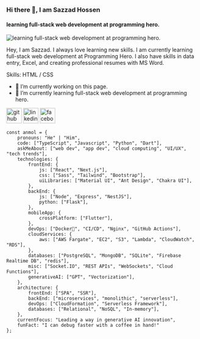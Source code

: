 ### Hi there 👋, I am Sazzad Hossen
#### learning full-stack web development at programming hero.
![learning full-stack web development at programming hero.](https://media.licdn.com/dms/image/v2/D5616AQG0C41MxNx0lA/profile-displaybackgroundimage-shrink_350_1400/profile-displaybackgroundimage-shrink_350_1400/0/1735191357666?e=1741219200&v=beta&t=CWkQBjKZmPpfD2L7eHTpIeP06EOe1eTL9qXzl66CMj8)

Hey, I am Sazzad. I always love learning new skills. I am currently learning full-stack web development at Programming Hero. I also have skills in data entry, Excel, and creating professional resumes with MS Word.

Skills:  HTML / CSS

- 🔭 I’m currently working on this page. 
- 🌱 I’m currently learning full-stack web development at programming hero. 


[<img src='https://cdn.jsdelivr.net/npm/simple-icons@3.0.1/icons/github.svg' alt='github' height='40'>](https://github.com/https://github.com/MD-SAZZAD-HOSSEN-272)  [<img src='https://cdn.jsdelivr.net/npm/simple-icons@3.0.1/icons/linkedin.svg' alt='linkedin' height='40'>](https://www.linkedin.com/in/www.linkedin.com/in/sazzad272/)  [<img src='https://cdn.jsdelivr.net/npm/simple-icons@3.0.1/icons/facebook.svg' alt='facebook' height='40'>](https://www.facebook.com/https://www.facebook.com/mdsazzad272/)  


```
const anmol = {
    pronouns: "He" | "Him",
    code: ["TypeScript", "Javascript", "Python", "Dart"],
    askMeAbout: ["web dev", "app dev", "cloud computing", "UI/UX", "tech trends"],
    technologies: {
        frontEnd: {
            js: ["React", "Next.js"],
            css: ["Sass", "Tailwind", "Bootstrap"],
            uiLibraries: ["Material UI", "Ant Design", "Chakra UI"],
        },
        backEnd: {
            js: ["Node", "Express", "NestJS"],
            python: ["Flask"],
        },
        mobileApp: {
            crossPlatform: ["Flutter"],
        },
        devOps: ["Docker🐳", "CI/CD", "Nginx", "GitHub Actions"],
        cloudServices: {
            aws: ["AWS Fargate", "EC2", "S3", "Lambda", "CloudWatch", "RDS"],
        },
        databases: ["PostgreSQL", "MongoDB", "SQLite", "Firebase Realtime DB", "redis"],
        misc: ["Socket.IO", "REST APIs", "WebSockets", "Cloud Functions"],
        generativeAI: ["GPT", "Vectorization"],
    },
    architecture: {
        frontEnd: ["SPA", "SSR"],
        backEnd: ["microservices", "monolithic", "serverless"],
        devOps: ["CloudFormation", "Serverless Framework"],
        databases: ["Relational", "NoSQL", "In-memory"],
    },
    currentFocus: "Leading a way in generative AI innovation",
    funFact: "I can debug faster with a coffee in hand!"
};

```






 


